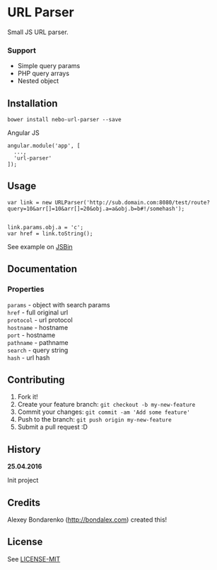 # URL Parser

Small JS URL parser. 

### Support

- Simple query params
- PHP query arrays
- Nested object 

## Installation

```
bower install nebo-url-parser --save
```

Angular JS

```
angular.module('app', [
  ...,
  'url-parser'
]);
```

## Usage

```
var link = new URLParser('http://sub.domain.com:8080/test/route?query=10&arr[]=10&arr[]=20&obj.a=a&obj.b=b#!/somehash');


link.params.obj.a = 'c';
var href = link.toString();
```

See example on [JSBin](https://jsbin.com/sogacokite/edit)

## Documentation

### Properties

`params` - object with search params   
`href` - full original  url  
`protocol` - url protocol  
`hostname` - hostname  
`port` - hostname  
`pathname` - pathname  
`search` - query string  
`hash` - url hash  


## Contributing

1. Fork it!
2. Create your feature branch: `git checkout -b my-new-feature`
3. Commit your changes: `git commit -am 'Add some feature'`
4. Push to the branch: `git push origin my-new-feature`
5. Submit a pull request :D

## History

**25.04.2016**

Init project

## Credits

Alexey Bondarenko (http://bondalex.com) created this!

## License

See [LICENSE-MIT](../LICENSE-MIT)

